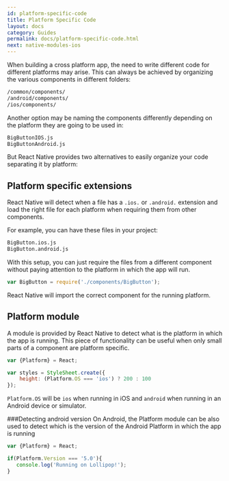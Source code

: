 ```yaml
---
id: platform-specific-code
title: Platform Specific Code
layout: docs
category: Guides
permalink: docs/platform-specific-code.html
next: native-modules-ios
---
```


When building a cross platform app, the need to write different code for different platforms may arise. This can always be achieved by organizing the various components in different folders: 

```sh
/common/components/   
/android/components/   
/ios/components/
```

Another option may be naming the components differently depending on the platform they are going to be used in:

```sh
BigButtonIOS.js
BigButtonAndroid.js
```

But React Native provides two alternatives to easily organize your code separating it by platform:

## Platform specific extensions
React Native will detect when a file has a `.ios.` or `.android.` extension and load the right file for each platform when requiring them from other components. 

For example, you can have these files in your project:

```sh
BigButton.ios.js
BigButton.android.js
```

With this setup, you can just require the files from a different component without paying attention to the platform in which the app will run.

```javascript
var BigButton = require('./components/BigButton');
```

React Native will import the correct component for the running platform.

## Platform module
A module is provided by React Native to detect what is the platform in which the app is running. This piece of functionality can be useful when only small parts of a component are platform specific.

```javascript
var {Platform} = React;

var styles = StyleSheet.create({
    height: (Platform.OS === 'ios') ? 200 : 100
});
```

`Platform.OS` will be `ios` when running in iOS and `android` when running in an Android device or simulator.

###Detecting android version
On Android, the Platform module can be also used to detect which is the version of the Android Platform in which the app is running

```javascript
var {Platform} = React;

if(Platform.Version === '5.0'){
   console.log('Running on Lollipop!');
}
```